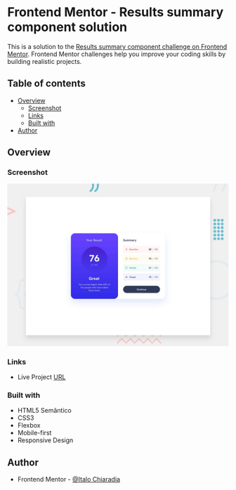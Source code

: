 # Frontend Mentor - Results summary component solution

This is a solution to the [Results summary component challenge on Frontend Mentor](https://www.frontendmentor.io/challenges/results-summary-component-CE_K6s0maV). Frontend Mentor challenges help you improve your coding skills by building realistic projects. 

## Table of contents

- [Overview](#overview)
  - [Screenshot](#screenshot)
  - [Links](#links)
  - [Built with](#built-with)
- [Author](#author)

## Overview
### Screenshot

![](/design/desktop-preview.jpg)

### Links

- Live Project [URL](https://cosmic-custard-596419.netlify.app/)

### Built with

- HTML5 Semântico
- CSS3
- Flexbox
- Mobile-first 
- Responsive Design

## Author

- Frontend Mentor - [@Italo Chiaradia](https://www.frontendmentor.io/profile/yourusername)
